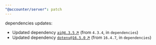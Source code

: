 ```yaml
---
"@accounter/server": patch
---
```

dependencies updates:
  - Updated dependency [`ai@4.3.5` ↗︎](https://www.npmjs.com/package/ai/v/4.3.5) (from `4.3.4`, in `dependencies`)
  - Updated dependency [`dotenv@16.5.0` ↗︎](https://www.npmjs.com/package/dotenv/v/16.5.0) (from `16.4.7`, in `dependencies`)
